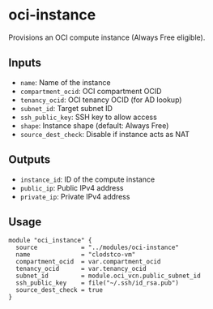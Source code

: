 # oci-instance

Provisions an OCI compute instance (Always Free eligible).

## Inputs

- `name`: Name of the instance
- `compartment_ocid`: OCI compartment OCID
- `tenancy_ocid`: OCI tenancy OCID (for AD lookup)
- `subnet_id`: Target subnet ID
- `ssh_public_key`: SSH key to allow access
- `shape`: Instance shape (default: Always Free)
- `source_dest_check`: Disable if instance acts as NAT

## Outputs

- `instance_id`: ID of the compute instance
- `public_ip`: Public IPv4 address
- `private_ip`: Private IPv4 address

## Usage

```hcl
module "oci_instance" {
  source            = "../modules/oci-instance"
  name              = "clodstco-vm"
  compartment_ocid  = var.compartment_ocid
  tenancy_ocid      = var.tenancy_ocid
  subnet_id         = module.oci_vcn.public_subnet_id
  ssh_public_key    = file("~/.ssh/id_rsa.pub")
  source_dest_check = true
}
```
